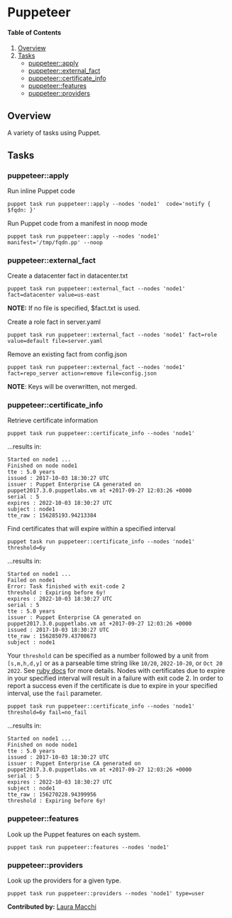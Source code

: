 # Puppeteer

#### Table of Contents

1. [Overview](#overview)
1. [Tasks](#tasks)
    * [puppeteer::apply](#puppeteerapply)
    * [puppeteer::external_fact](#puppeteerexternal_fact)
    * [puppeteer::certificate_info](#puppeteercertificate_info)
    * [puppeteer::features](#puppeteerfeatures)
    * [puppeteer::providers](#puppeteerproviders)

## Overview

A variety of tasks using Puppet.

## Tasks

### puppeteer::apply

Run inline Puppet code

```shell
puppet task run puppeteer::apply --nodes 'node1'  code='notify { $fqdn: }'
```

Run Puppet code from a manifest in noop mode

```shell
puppet task run puppeteer::apply --nodes 'node1'  manifest='/tmp/fqdn.pp' --noop
```

### puppeteer::external_fact

Create a datacenter fact in datacenter.txt

```shell
puppet task run puppeteer::external_fact --nodes 'node1' fact=datacenter value=us-east
```

__NOTE:__ If no file is specified, $fact.txt is used.

Create a role fact in server.yaml

```shell
puppet task run puppeteer::external_fact --nodes 'node1' fact=role value=default file=server.yaml
```

Remove an existing fact from config.json

```shell
puppet task run puppeteer::external_fact --nodes 'node1' fact=repo_server action=remove file=config.json
```

__NOTE__: Keys will be overwritten, not merged.

### puppeteer::certificate_info

Retrieve certificate information

```shell
puppet task run puppeteer::certificate_info --nodes 'node1'
```

...results in:

```shell
Started on node1 ...
Finished on node node1
tte : 5.0 years
issued : 2017-10-03 18:30:27 UTC
issuer : Puppet Enterprise CA generated on puppet2017.3.0.puppetlabs.vm at +2017-09-27 12:03:26 +0000
serial : 5
expires : 2022-10-03 18:30:27 UTC
subject : node1
tte_raw : 156285193.94213384
```

Find certificates that will expire within a specified interval

```
puppet task run puppeteer::certificate_info --nodes 'node1' threshold=6y
```

...results in:

```shell
Started on node1 ...
Failed on node1
Error: Task finished with exit-code 2
threshold : Expiring before 6y!
expires : 2022-10-03 18:30:27 UTC
serial : 5
tte : 5.0 years
issuer : Puppet Enterprise CA generated on puppet2017.3.0.puppetlabs.vm at +2017-09-27 12:03:26 +0000
issued : 2017-10-03 18:30:27 UTC
tte_raw : 156285079.43708673
subject : node1
```

Your `threshold` can be specified as a number followed by a unit from `[s,m,h,d,y]` or
as a parseable time string like `10/20`, `2022-10-20`, or `Oct 20 2022`. See 
[ruby docs](https://ruby-doc.org/stdlib-2.1.9/libdoc/time/rdoc/Time.html#method-c-parse) for more details.
Nodes with certificates due to expire in your specified interval will result in a failure with exit code 2. 
In order to report a success even if the certificate is due to expire in your specified interval, use the
`fail` parameter.

```
puppet task run puppeteer::certificate_info --nodes 'node1' threshold=6y fail=no_fail
```

...results in:

```shell
Started on node1 ...
Finished on node node1
tte : 5.0 years
issued : 2017-10-03 18:30:27 UTC
issuer : Puppet Enterprise CA generated on puppet2017.3.0.puppetlabs.vm at +2017-09-27 12:03:26 +0000
serial : 5
expires : 2022-10-03 18:30:27 UTC
subject : node1
tte_raw : 156270228.94399956
threshold : Expiring before 6y!
```

### puppeteer::features

Look up the Puppet features on each system.

```shell
puppet task run puppeteer::features --nodes 'node1'
```

### puppeteer::providers

Look up the providers for a given type.

```shell
puppet task run puppeteer::providers --nodes 'node1' type=user
```

__Contributed by:__ [Laura Macchi](https://github.com/LMacchi)
